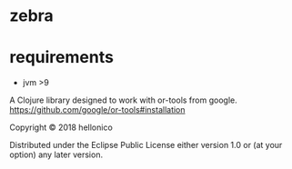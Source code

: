 # zebra

# requirements

- jvm >9

A Clojure library designed to work with or-tools from google.
https://github.com/google/or-tools#installation

Copyright © 2018 hellonico

Distributed under the Eclipse Public License either version 1.0 or (at
your option) any later version.
